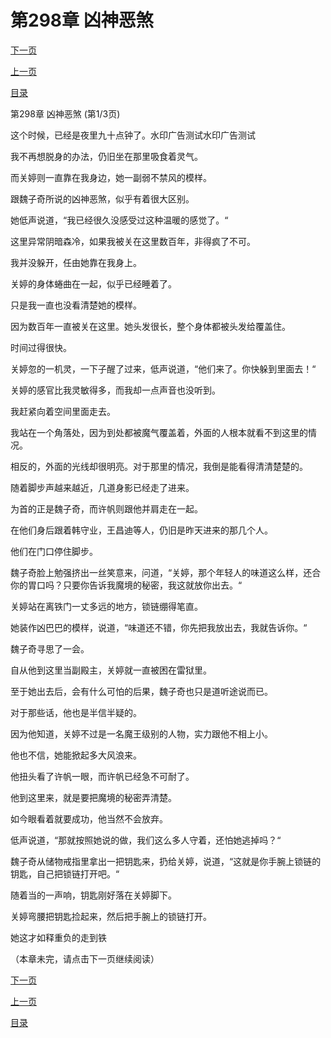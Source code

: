 <h1>第298章    凶神恶煞</h1>
            <div><p><a href="./892_%E7%AC%AC298%E7%AB%A0_%E5%87%B6%E7%A5%9E%E6%81%B6%E7%85%9E.md">下一页</a></p><p><a href="./890_%E7%AC%AC297%E7%AB%A0_%E8%8B%A6%E8%82%89%E8%AE%A1.md">上一页</a></p><p><a href="../">目录</a></p></div>
            <div><p>第298章    凶神恶煞 (第1/3页)</p><p>这个时候，已经是夜里九十点钟了。水印广告测试水印广告测试</p><p>我不再想脱身的办法，仍旧坐在那里吸食着灵气。</p><p>而关婷则一直靠在我身边，她一副弱不禁风的模样。</p><p>跟魏子奇所说的凶神恶煞，似乎有着很大区别。</p><p>她低声说道，“我已经很久没感受过这种温暖的感觉了。“</p><p>这里异常阴暗森冷，如果我被关在这里数百年，非得疯了不可。</p><p>我并没躲开，任由她靠在我身上。</p><p>关婷的身体蜷曲在一起，似乎已经睡着了。</p><p>只是我一直也没看清楚她的模样。</p><p>因为数百年一直被关在这里。她头发很长，整个身体都被头发给覆盖住。</p><p>时间过得很快。</p><p>关婷忽的一机灵，一下子醒了过来，低声说道，“他们来了。你快躲到里面去！“</p><p>关婷的感官比我灵敏得多，而我却一点声音也没听到。</p><p>我赶紧向着空间里面走去。</p><p>我站在一个角落处，因为到处都被魔气覆盖着，外面的人根本就看不到这里的情况。</p><p>相反的，外面的光线却很明亮。对于那里的情况，我倒是能看得清清楚楚的。</p><p>随着脚步声越来越近，几道身影已经走了进来。</p><p>为首的正是魏子奇，而许帆则跟他并肩走在一起。</p><p>在他们身后跟着韩守业，王昌迪等人，仍旧是昨天进来的那几个人。</p><p>他们在门口停住脚步。</p><p>魏子奇脸上勉强挤出一丝笑意来，问道，“关婷，那个年轻人的味道这么样，还合你的胃口吗？只要你告诉我魔境的秘密，我这就放你出去。“</p><p>关婷站在离铁门一丈多远的地方，锁链绷得笔直。</p><p>她装作凶巴巴的模样，说道，“味道还不错，你先把我放出去，我就告诉你。“</p><p>魏子奇寻思了一会。</p><p>自从他到这里当副殿主，关婷就一直被困在雷狱里。</p><p>至于她出去后，会有什么可怕的后果，魏子奇也只是道听途说而已。</p><p>对于那些话，他也是半信半疑的。</p><p>因为他知道，关婷不过是一名魔王级别的人物，实力跟他不相上小。</p><p>他也不信，她能掀起多大风浪来。</p><p>他扭头看了许帆一眼，而许帆已经急不可耐了。</p><p>他到这里来，就是要把魔境的秘密弄清楚。</p><p>如今眼看着就要成功，他当然不会放弃。</p><p>低声说道，“那就按照她说的做，我们这么多人守着，还怕她逃掉吗？“</p><p>魏子奇从储物戒指里拿出一把钥匙来，扔给关婷，说道，“这就是你手腕上锁链的钥匙，自己把锁链打开吧。“</p><p>随着当的一声响，钥匙刚好落在关婷脚下。</p><p>关婷弯腰把钥匙捡起来，然后把手腕上的锁链打开。</p><p>她这才如释重负的走到铁</p><p>（本章未完，请点击下一页继续阅读）</p></div>
            <div><p><a href="./892_%E7%AC%AC298%E7%AB%A0_%E5%87%B6%E7%A5%9E%E6%81%B6%E7%85%9E.md">下一页</a></p><p><a href="./890_%E7%AC%AC297%E7%AB%A0_%E8%8B%A6%E8%82%89%E8%AE%A1.md">上一页</a></p><p><a href="../">目录</a></p></div>